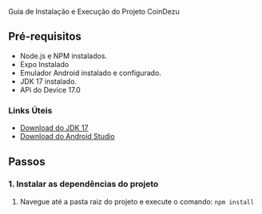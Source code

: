 Guia de Instalação e Execução do Projeto CoinDezu
## Pré-requisitos

- Node.js e NPM instalados.
- Expo Instalado
- Emulador Android instalado e configurado.
- JDK 17 instalado.
- APi do Device 17.0

### Links Úteis

- [Download do JDK 17](https://www.oracle.com/br/java/technologies/downloads/#java17)
- [Download do Android Studio](https://developer.android.com/studio?hl=pt-br)

## Passos
### 1. Instalar as dependências do projeto

1. Navegue até a pasta raiz do projeto e execute o comando:
    `npm install`
    
